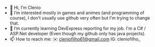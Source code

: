 - 👋 Hi, I’m Clenio
- 👀 I’m interested mostly in games and animes (and programming of course), I don't usually use github very often but I'm trying to change that.
- 🌱 I’m currently learning DevExpress reporting for my job. I'm a C# / ASP.Net developer (Even though my github only has java projects).
- 📫 How to reach me: 
✉️ cleniofilho61@gmail.com
IG: cleniofilho_
